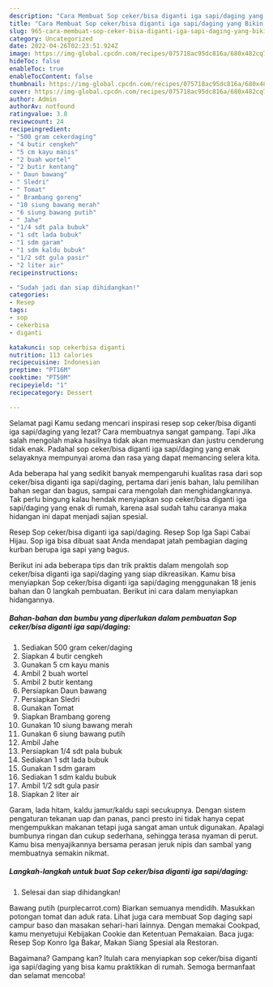 ```yaml
---
description: "Cara Membuat Sop ceker/bisa diganti iga sapi/daging yang Bikin Ngiler"
title: "Cara Membuat Sop ceker/bisa diganti iga sapi/daging yang Bikin Ngiler"
slug: 965-cara-membuat-sop-ceker-bisa-diganti-iga-sapi-daging-yang-bikin-ngiler
category: Uncategorized
date: 2022-04-26T02:23:51.924Z
image: https://img-global.cpcdn.com/recipes/075718ac95dc816a/680x482cq70/sop-cekerbisa-diganti-iga-sapidaging-foto-resep-utama.jpg
hideToc: false
enableToc: true
enableTocContent: false
thumbnail: https://img-global.cpcdn.com/recipes/075718ac95dc816a/680x482cq70/sop-cekerbisa-diganti-iga-sapidaging-foto-resep-utama.jpg
cover: https://img-global.cpcdn.com/recipes/075718ac95dc816a/680x482cq70/sop-cekerbisa-diganti-iga-sapidaging-foto-resep-utama.jpg
author: Admin
authorAv: notfound
ratingvalue: 3.8
reviewcount: 24
recipeingredient:
- "500 gram cekerdaging"
- "4 butir cengkeh"
- "5 cm kayu manis"
- "2 buah wortel"
- "2 butir kentang"
- " Daun bawang"
- " Sledri"
- " Tomat"
- " Brambang goreng"
- "10 siung bawang merah"
- "6 siung bawang putih"
- " Jahe"
- "1/4 sdt pala bubuk"
- "1 sdt lada bubuk"
- "1 sdm garam"
- "1 sdm kaldu bubuk"
- "1/2 sdt gula pasir"
- "2 liter air"
recipeinstructions:

- "Sudah jadi dan siap dihidangkan!"
categories:
- Resep
tags:
- sop
- cekerbisa
- diganti

katakunci: sop cekerbisa diganti 
nutrition: 113 calories
recipecuisine: Indonesian
preptime: "PT16M"
cooktime: "PT50M"
recipeyield: "1"
recipecategory: Dessert

---
```



Selamat pagi Kamu sedang mencari inspirasi resep sop ceker/bisa diganti iga sapi/daging yang lezat? Cara membuatnya sangat gampang. Tapi Jika salah mengolah maka hasilnya tidak akan memuaskan dan justru cenderung tidak enak. Padahal sop ceker/bisa diganti iga sapi/daging yang enak selayaknya mempunyai aroma dan rasa yang dapat memancing selera kita.


Ada beberapa hal yang sedikit banyak mempengaruhi kualitas rasa dari sop ceker/bisa diganti iga sapi/daging, pertama dari jenis bahan, lalu pemilihan bahan segar dan bagus, sampai cara mengolah dan menghidangkannya. Tak perlu bingung kalau hendak menyiapkan sop ceker/bisa diganti iga sapi/daging yang enak di rumah, karena asal sudah tahu caranya maka hidangan ini dapat menjadi sajian spesial.

Resep Sop ceker/bisa diganti iga sapi/daging. Resep Sop Iga Sapi Cabai Hijau. Sop iga bisa dibuat saat Anda mendapat jatah pembagian daging kurban berupa iga sapi yang bagus.


Berikut ini ada beberapa tips dan trik praktis dalam mengolah sop ceker/bisa diganti iga sapi/daging yang siap dikreasikan. Kamu bisa menyiapkan Sop ceker/bisa diganti iga sapi/daging menggunakan 18 jenis bahan dan 0 langkah pembuatan. Berikut ini cara dalam menyiapkan hidangannya.

<!--inarticleads1-->

##### Bahan-bahan dan bumbu yang diperlukan dalam pembuatan Sop ceker/bisa diganti iga sapi/daging:

1. Sediakan 500 gram ceker/daging
1. Siapkan 4 butir cengkeh
1. Gunakan 5 cm kayu manis
1. Ambil 2 buah wortel
1. Ambil 2 butir kentang
1. Persiapkan  Daun bawang
1. Persiapkan  Sledri
1. Gunakan  Tomat
1. Siapkan  Brambang goreng
1. Gunakan 10 siung bawang merah
1. Gunakan 6 siung bawang putih
1. Ambil  Jahe
1. Persiapkan 1/4 sdt pala bubuk
1. Sediakan 1 sdt lada bubuk
1. Gunakan 1 sdm garam
1. Sediakan 1 sdm kaldu bubuk
1. Ambil 1/2 sdt gula pasir
1. Siapkan 2 liter air


Garam, lada hitam, kaldu jamur/kaldu sapi secukupnya. Dengan sistem pengaturan tekanan uap dan panas, panci presto ini tidak hanya cepat mengempukkan makanan tetapi juga sangat aman untuk digunakan. Apalagi bumbunya ringan dan cukup sederhana, sehingga terasa nyaman di perut. Kamu bisa menyajikannya bersama perasan jeruk nipis dan sambal yang membuatnya semakin nikmat. 

<!--inarticleads2-->

##### Langkah-langkah untuk buat Sop ceker/bisa diganti iga sapi/daging:


1. Selesai dan siap dihidangkan!

Bawang putih (purplecarrot.com) Biarkan semuanya mendidih. Masukkan potongan tomat dan aduk rata. Lihat juga cara membuat Sop daging sapi campur baso dan masakan sehari-hari lainnya. Dengan memakai Cookpad, kamu menyetujui Kebijakan Cookie dan Ketentuan Pemakaian. Baca juga: Resep Sop Konro Iga Bakar, Makan Siang Spesial ala Restoran. 

Bagaimana? Gampang kan? Itulah cara menyiapkan sop ceker/bisa diganti iga sapi/daging yang bisa kamu praktikkan di rumah. Semoga bermanfaat dan selamat mencoba!
